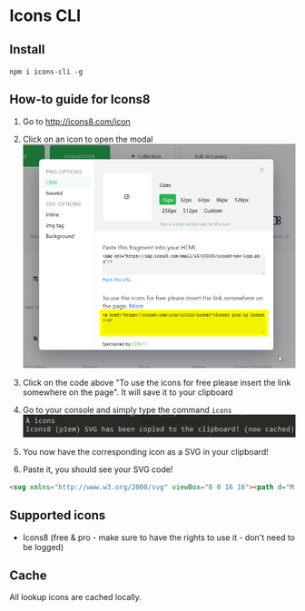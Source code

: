 # Icons CLI

## Install
`npm i icons-cli -g`

## How-to guide for Icons8
1. Go to http://icons8.com/icon
2. Click on an icon to open the modal
![](./readme/step_3.png)
3. Click on the code above "To use the icons for free please insert the link somewhere on the page". It will save it to your clipboard
4. Go to your console and simply type the command `icons`  
![](./readme/step_5_6.png)

5. You now have the corresponding icon as a SVG in your clipboard!
6. Paste it, you should see your SVG code!
```html
<svg xmlns="http://www.w3.org/2000/svg" viewBox="0 0 16 16"><path d="M 2 1 C 1.4534686 1 1 1.4534686 1 2 L 1 13 C 1 13.546531 1.4534686 14 2 14 L 7 14 C 7.5465314 14 8 13.546531 8 13 L 8 12.939453 C 8.6363923 13.591524 9.5210318 14 10.5 14 C 12.427074 14 14 12.427074 14 10.5 C 14 9.2213921 13.300384 8.1108028 12.271484 7.5 C 13.300384 6.8891972 14 5.7786079 14 4.5 C 14 2.5729257 12.427074 1 10.5 1 C 9.5210318 1 8.6363923 1.4084764 8 2.0605469 L 8 2 C 8 1.4534686 7.5465314 1 7 1 L 2 1 z M 2 2 L 7 2 L 7 10.5 L 7 13 L 2 13 L 2 2 z M 10.5 2 C 11.886634 2 13 3.1133658 13 4.5 C 13 5.8866342 11.886634 7 10.5 7 C 9.1133658 7 8 5.8866342 8 4.5 C 8 3.1133658 9.1133658 2 10.5 2 z M 8 6.9394531 C 8.2148474 7.1595935 8.4625598 7.3421162 8.7285156 7.5 C 8.4625598 7.6578838 8.2148474 7.8404065 8 8.0605469 L 8 6.9394531 z M 10.5 8 C 11.886634 8 13 9.1133658 13 10.5 C 13 11.886634 11.886634 13 10.5 13 C 9.1133658 13 8 11.886634 8 10.5 C 8 9.1133658 9.1133658 8 10.5 8 z"/></svg>
```

## Supported icons
- Icons8 (free & pro - make sure to have the rights to use it - don't need to be logged)

## Cache
All lookup icons are cached locally.
